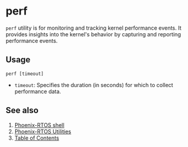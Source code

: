 # perf

`perf` utility is for monitoring and tracking kernel performance events. It provides insights into the kernel's behavior
by capturing and reporting performance events.

## Usage

```text
perf [timeout]
```

- `timeout`: Specifies the duration (in seconds) for which to collect performance data.

## See also

1. [Phoenix-RTOS shell](../psh.md)
2. [Phoenix-RTOS Utilities](../README.md)
3. [Table of Contents](../../README.md)
